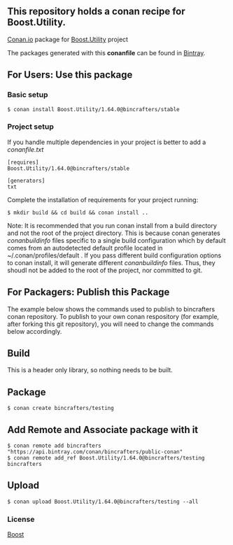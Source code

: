 ## This repository holds a conan recipe for Boost.Utility.

[Conan.io](https://conan.io) package for [Boost.Utility](https://github.com/Boostorg/Utility) project

The packages generated with this **conanfile** can be found in [Bintray](https://bintray.com/bincrafters/conan-public/Boost.Utility%3Abincrafters).

## For Users: Use this package

### Basic setup

    $ conan install Boost.Utility/1.64.0@bincrafters/stable

### Project setup

If you handle multiple dependencies in your project is better to add a *conanfile.txt*

    [requires]
    Boost.Utility/1.64.0@bincrafters/stable

    [generators]
    txt

Complete the installation of requirements for your project running:</small></span>

    $ mkdir build && cd build && conan install ..
	
Note: It is recommended that you run conan install from a build directory and not the root of the project directory.  This is because conan generates *conanbuildinfo* files specific to a single build configuration which by default comes from an autodetected default profile located in ~/.conan/profiles/default .  If you pass different build configuration options to conan install, it will generate different *conanbuildinfo* files.  Thus, they shoudl not be added to the root of the project, nor committed to git. 

## For Packagers: Publish this Package

The example below shows the commands used to publish to bincrafters conan repository. To publish to your own conan respository (for example, after forking this git repository), you will need to change the commands below accordingly. 

## Build  

This is a header only library, so nothing needs to be built.

## Package 

    $ conan create bincrafters/testing
	
## Add Remote and Associate package with it

	$ conan remote add bincrafters "https://api.bintray.com/conan/bincrafters/public-conan"
	$ conan remote add_ref Boost.Utility/1.64.0@bincrafters/testing bincrafters

## Upload

    $ conan upload Boost.Utility/1.64.0@bincrafters/testing --all

### License
[Boost](LICENSE)
